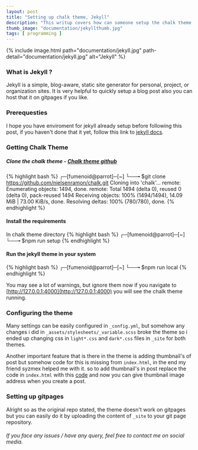 ```yaml
---
layout: post
title: "Setting up chalk theme, Jekyll"
description: "This writup covers how can someone setup the chalk theme in Jekyll and how to set it up on gitpages."
thumb_image: "documentation/jekyllthumb.jpg"
tags: [ programming ]
---
```


{% include image.html path="documentation/jekyll.jpg"
path-detail="documentation/jekyll.jpg"
alt="Jekyll" %}

### What is Jekyll ?
Jekyll is a simple, blog-aware, static site generator for personal, project, or organization sites.
It is very helpful to quickly setup a blog post also you can host that it on gitpages if you like.

### Prerequesties
I hope you have enviroment for jekyll already setup before following this post, if you haven't done that it yet, follow this link to [jekyll docs](https://jekyllrb.com/docs/).

### Getting Chalk Theme

##### Clone the chalk theme - [Chalk theme github](https://github.com/nielsenramon/chalk)
{% highlight bash %}
┌─[fumenoid@parrot]─[~]
└──╼ $git clone https://github.com/nielsenramon/chalk.git
Cloning into 'chalk'...
remote: Enumerating objects: 1494, done.
remote: Total 1494 (delta 0), reused 0 (delta 0), pack-reused 1494
Receiving objects: 100% (1494/1494), 14.09 MiB | 73.00 KiB/s, done.
Resolving deltas: 100% (780/780), done.
{% endhighlight %}
#### Install the requirements
In chalk theme directory
{% highlight bash %}
┌─[fumenoid@parrot]─[~]
└──╼ $npm run setup
{% endhighlight %}
#### Run the jekyll theme in your system 
{% highlight bash %}
┌─[fumenoid@parrot]─[~]
└──╼ $npm run local
{% endhighlight %}

You may see a lot of warnings, but ignore them now if you navigate to [http://127.0.0.1:4000](http://127.0.0.1:4000) you will see the chalk theme running.

### Configuring the theme

Many settings can be easily configured in `_config.yml`, but somehow any changes i did in `_assets/stylesheets/_variable.scss` broke the theme so i ended up changing css in `light*.css` and `dark*.css` files in `_site` for both themes.

Another important feature that is there in the theme is adding thumbnail's of post but somehow code for this is missing from `index.html`, in the end my friend syzmex helped me with it.
so to add thumbnail's in post replace the code in `index.html` with this [code](https://gist.github.com/Fumenoid/598a79b96390f1169e06db76157cd1ab) and now you can give thumbnail image address when you create a post.

### Setting up gitpages

Alright so as the original repo stated, the theme doesn't work on gitpages but you can easily do it by uploading the content of `_site` to your git page repository.

###### If you face any issues / have any query, feel free to contact me on social media.

